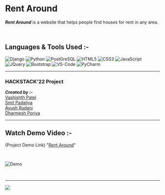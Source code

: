 <!-- # RentAround
This is repository about rent management system. -->
# Rent Around

<!-- ## Description -->
***Rent Around*** is a website that helps people find houses for rent in any area.

<!-- <h2>Rent Around</h2> -->

<br>

## Languages & Tools Used :-
![Django](https://img.shields.io/badge/Django-092E20?style=for-the-badge&logo=django&logoColor=green)
![Python](https://img.shields.io/badge/Python-FFD43B?style=for-the-badge&logo=python&logoColor=blue)
![PostGreSQL](https://img.shields.io/badge/PostgreSQL-316192?style=for-the-badge&logo=postgresql&logoColor=white)
![HTML5](https://img.shields.io/badge/HTML5-E34F26?style=for-the-badge&logo=html5&logoColor=white)
![CSS3](https://img.shields.io/badge/CSS3-1572B6?style=for-the-badge&logo=css3&logoColor=white)
![JavaScript](https://img.shields.io/badge/JavaScript-323330?style=for-the-badge&logo=javascript&logoColor=F7DF1E)
![JQuery](https://img.shields.io/badge/jQuery-0769AD?style=for-the-badge&logo=jquery&logoColor=whit)
![Bootstrap](https://img.shields.io/badge/Bootstrap-563D7C?style=for-the-badge&logo=bootstrap&logoColor=white)
![VS-Code](https://img.shields.io/badge/Visual_Studio_Code-0078D4?style=for-the-badge&logo=visual%20studio%20code&logoColor=white)
![PyCharm](https://img.shields.io/badge/PyCharm-000000.svg?&style=for-the-badge&logo=PyCharm&logoColor=white)
<br>
<hr>


<h3><b>HACKSTACK'22 Project</b></h3>

_**Created by :-**_ <br>[Vashishth Patel](https://github.com/vasu-1)<br>[Smit Padaliya](https://github.com/Smit-05)<br>[Ayush Rudani](https://github.com/R-Ayush777)<br>[Dharmesh Poriya](https://github.com/Dharmesh-Poriya07)
<hr> 

## Watch Demo Video :-

(Project Demo Link)
"[Rent Around]()"

<br>

<!-- GIF of Video -->

![Demo](.gif)

<br>

---

<!-- ## Contributors -->
<a href="https://github.com/vasu-1/RentAround/graphs/contributors">
  <img src="https://contrib.rocks/image?repo=vasu-1/RentAround" />
</a>

